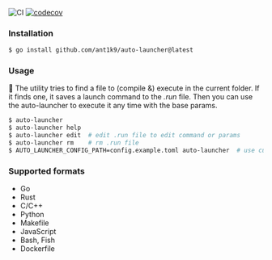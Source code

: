 ![CI](https://github.com/ant1k9/auto-launcher/workflows/test/badge.svg)
[![codecov](https://codecov.io/gh/ant1k9/auto-launcher/branch/main/graph/badge.svg)](https://codecov.io/gh/ant1k9/auto-launcher)

### Installation

```bash
$ go install github.com/ant1k9/auto-launcher@latest
```

### Usage

🔎 The utility tries to find a file to (compile &) execute in the current folder. If it finds one, it saves a launch command to the _.run_ file. Then you can use the auto-launcher to execute it any time with the base params.

```bash
$ auto-launcher
$ auto-launcher help
$ auto-launcher edit  # edit .run file to edit command or params
$ auto-launcher rm    # rm .run file
$ AUTO_LAUNCHER_CONFIG_PATH=config.example.toml auto-launcher  # use custom config
```

### Supported formats

 - Go
 - Rust
 - C/C++
 - Python
 - Makefile
 - JavaScript
 - Bash, Fish
 - Dockerfile
